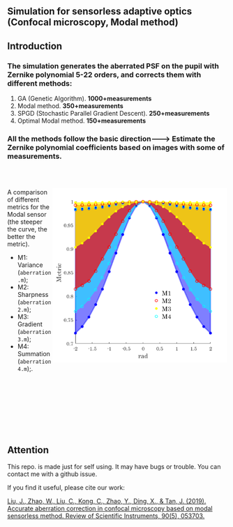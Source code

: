 ## Simulation for sensorless adaptive optics (Confocal microscopy, Modal method)
## Introduction
### The simulation generates the aberrated PSF on the pupil with Zernike polynomial 5-22 orders, and corrects them with different methods: 
1. GA (Genetic Algorithm). **1000+measurements**
2. Modal method. **350+measurements**
3. SPGD (Stochastic Parallel Gradient  Descent). **250+measurements**
4. Optimal Modal method. **150+measurements**





### All the methods follow the basic direction---> Estimate the Zernike polynomial coefficients based on images with some of measurements.
<br><br>
<p>
<img src='img/Comparison of different metrics.png' align="right" width=400>
</p>

A comparison of different metrics for the Modal sensor (the steeper the curve, the better the metric).
- M1: Variance (`aberration.m`);
- M2: Sharpness (`aberration2.m`);
- M3: Gradient (`aberration3.m`);
- M4: Summation (`aberration4.m`);.
<br><br><br><br><br><br><br><br><br>


## Attention
This repo. is made just for self using. It may have bugs or trouble. You can contact me with a github issue.

If you find it useful, please cite our work:

[Liu, J., Zhao, W., Liu, C., Kong, C., Zhao, Y., Ding, X., & Tan, J. (2019). Accurate aberration correction in confocal microscopy based on modal sensorless method. Review of Scientific Instruments, 90(5), 053703.](https://aip.scitation.org/doi/abs/10.1063/1.5088102)